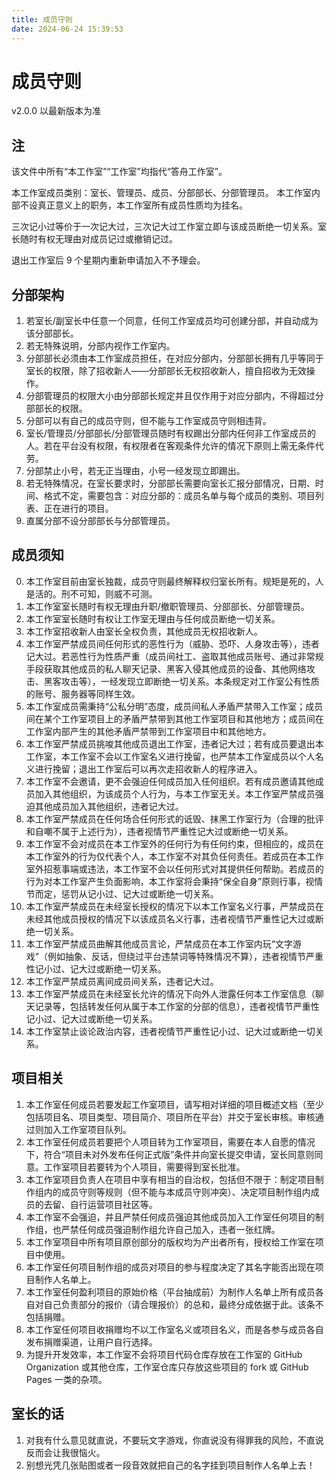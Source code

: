 ```yaml
---
title: 成员守则
date: 2024-06-24 15:39:53
---
```


# 成员守则
v2.0.0
以最新版本为准

## 注
该文件中所有“本工作室”“工作室”均指代“答舟工作室”。

本工作室成员类别：室长、管理员、成员、分部部长、分部管理员。
本工作室内部不设真正意义上的职务，本工作室所有成员性质均为挂名。

三次记小过等价于一次记大过，三次记大过工作室立即与该成员断绝一切关系。室长随时有权无理由对成员记过或撤销记过。

退出工作室后 9 个星期内重新申请加入不予理会。

## 分部架构
1. 若室长/副室长中任意一个同意，任何工作室成员均可创建分部，并自动成为该分部部长。
2. 若无特殊说明，分部内视作工作室内。
3. 分部部长必须由本工作室成员担任，在对应分部内，分部部长拥有几乎等同于室长的权限，除了招收新人——分部部长无权招收新人，擅自招收为无效操作。
4. 分部管理员的权限大小由分部部长规定并且仅作用于对应分部内，不得超过分部部长的权限。
5. 分部可以有自己的成员守则，但不能与工作室成员守则相违背。
6. 室长/管理员/分部部长/分部管理员随时有权踢出分部内任何非工作室成员的人。若在平台没有权限，有权限者在客观条件允许的情况下原则上需无条件代劳。
7. 分部禁止小号，若无正当理由，小号一经发现立即踢出。
8. 若无特殊情况，在室长要求时，分部部长需要向室长汇报分部情况，日期、时间、格式不定，需要包含：对应分部的：成员名单与每个成员的类别、项目列表、正在进行的项目。
9. 直属分部不设分部部长与分部管理员。

## 成员须知
0. 本工作室目前由室长独裁，成员守则最终解释权归室长所有。规矩是死的，人是活的。刑不可知，则威不可测。
1. 本工作室室长随时有权无理由升职/撤职管理员、分部部长、分部管理员。
2. 本工作室室长随时有权让工作室无理由与任何成员断绝一切关系。
3. 本工作室招收新人由室长全权负责，其他成员无权招收新人。
4. 本工作室严禁成员间任何形式的恶性行为（威胁、恐吓、人身攻击等），违者记大过。若恶性行为性质严重（成员间社工、盗取其他成员账号、通过非常规手段获取其他成员的私人聊天记录、黑客入侵其他成员的设备、其他网络攻击、黑客攻击等），一经发现立即断绝一切关系。本条规定对工作室公有性质的账号、服务器等同样生效。
5. 本工作室成员需秉持“公私分明”态度，成员间私人矛盾严禁带入工作室；成员间在某个工作室项目上的矛盾严禁带到其他工作室项目和其他地方；成员间在工作室内部产生的其他矛盾严禁带到工作室项目中和其他地方。
6. 本工作室严禁成员挑唆其他成员退出工作室，违者记大过；若有成员要退出本工作室，本工作室不会以工作室名义进行挽留，也严禁本工作室成员以个人名义进行挽留；退出工作室后可以再次走招收新人的程序进入。
7. 本工作室不会邀请，更不会强迫任何成员加入任何组织。若有成员邀请其他成员加入其他组织，为该成员个人行为，与本工作室无关。本工作室严禁成员强迫其他成员加入其他组织，违者记大过。
8. 本工作室严禁成员在任何场合任何形式的诋毁、抹黑工作室行为（合理的批评和自嘲不属于上述行为），违者视情节严重性记大过或断绝一切关系。
9. 本工作室不会对成员在本工作室外的任何行为有任何约束，但相应的，成员在本工作室外的行为仅代表个人，本工作室不对其负任何责任。若成员在本工作室外招惹事端或违法，本工作室不会以任何形式对其提供任何帮助。若成员的行为对本工作室产生负面影响，本工作室将会秉持“保全自身”原则行事，视情节而定，惩罚从记小过、记大过或断绝一切关系。
10. 本工作室严禁成员在未经室长授权的情况下以本工作室名义行事，严禁成员在未经其他成员授权的情况下以该成员名义行事，违者视情节严重性记大过或断绝一切关系。
11. 本工作室严禁成员曲解其他成员言论，严禁成员在本工作室内玩“文字游戏”（例如抽象、反话，但绕过平台违禁词等特殊情况不算），违者视情节严重性记小过、记大过或断绝一切关系。
12. 本工作室严禁成员离间成员间关系，违者记大过。
13. 本工作室严禁成员在未经室长允许的情况下向外人泄露任何本工作室信息（聊天记录等，包括转发任何从属于本工作室的分部的信息），违者视情节严重性记小过、记大过或断绝一切关系。
14. 本工作室禁止谈论政治内容，违者视情节严重性记小过、记大过或断绝一切关系。

## 项目相关
1. 本工作室任何成员若要发起工作室项目，请写相对详细的项目概述文档（至少包括项目名、项目类型、项目简介、项目所在平台）并交于室长审核。审核通过则加入工作室项目队列。
2. 本工作室任何成员若要把个人项目转为工作室项目，需要在本人自愿的情况下，符合“项目未对外发布任何正式版”条件并向室长提交申请，室长同意则同意。工作室项目若要转为个人项目，需要得到室长批准。
3. 本工作室项目负责人在项目中享有相当的自治权，包括但不限于：制定项目制作组内的成员守则等规则（但不能与本成员守则冲突）、决定项目制作组内成员的去留、自行运营项目社区等。
4. 本工作室不会强迫，并且严禁任何成员强迫其他成员加入工作室任何项目的制作组，也严禁任何成员强迫制作组允许自己加入，违者一张红牌。
5. 本工作室项目中所有项目原创部分的版权均为产出者所有，授权给工作室在项目中使用。
6. 本工作室任何项目制作组的成员对项目的参与程度决定了其名字能否出现在项目制作人名单上。
7. 本工作室任何盈利项目的原始价格（平台抽成前）为制作人名单上所有成员各自对自己负责部分的报价（请合理报价）的总和，最终分成依据于此。该条不包括捐赠。
8. 本工作室任何项目收捐赠均不以工作室名义或项目名义，而是各参与成员各自发布捐赠渠道，让用户自行选择。
9. 为提升开发效率，本工作室不会将项目代码仓库存放在工作室的 GitHub Organization 或其他仓库，工作室仓库只存放这些项目的 fork 或 GitHub Pages 一类的杂项。

## 室长的话
1. 对我有什么意见就直说，不要玩文字游戏，你直说没有得罪我的风险，不直说反而会让我很恼火。
2. 别想光凭几张贴图或者一段音效就把自己的名字挂到项目制作人名单上去！
